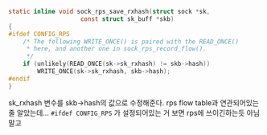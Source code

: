 ```c
static inline void sock_rps_save_rxhash(struct sock *sk,
					const struct sk_buff *skb)
{
#ifdef CONFIG_RPS
	/* The following WRITE_ONCE() is paired with the READ_ONCE()
	 * here, and another one in sock_rps_record_flow().
	 */
	if (unlikely(READ_ONCE(sk->sk_rxhash) != skb->hash))
		WRITE_ONCE(sk->sk_rxhash, skb->hash);
#endif
}
```

sk_rxhash 변수를 skb->hash의 값으로 수정해준다. rps flow table과 연관되어있는 줄 알았는데...
`#ifdef CONFIG_RPS` 가 설정되어있는 거 보면 rps에 쓰이긴하는듯 아님말고

